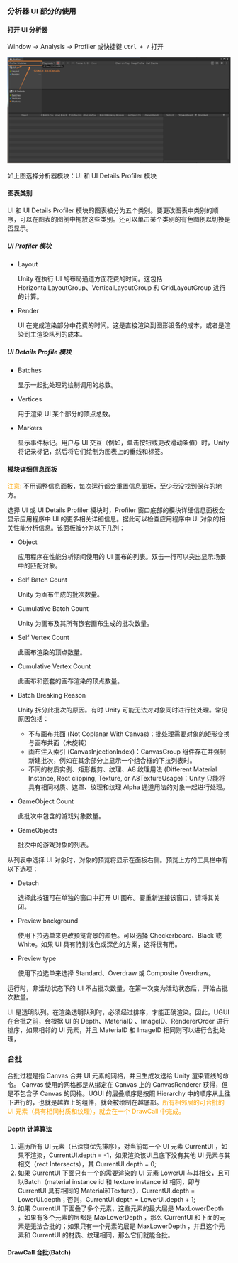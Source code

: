 ### 分析器 UI 部分的使用

#### 打开 UI 分析器

Window -> Analysis -> Profiler 或快捷键 `Ctrl + 7` 打开

![](Profiler.png)

如上图选择分析器模块：UI 和 UI Details Profiler 模块

#### 图表类别

UI 和 UI Details Profiler 模块的图表被分为五个类别。要更改图表中类别的顺序，可以在图表的图例中拖放这些类别。还可以单击某个类别的有色图例以切换是否显示。

##### UI Profiler 模块

- Layout

  Unity 在执行 UI 的布局通道方面花费的时间。这包括 HorizontalLayoutGroup、VerticalLayoutGroup 和 GridLayoutGroup 进行的计算。

- Render

  UI 在完成渲染部分中花费的时间。这是直接渲染到图形设备的成本，或者是渲染到主渲染队列的成本。

##### UI Details Profile 模块

- Batches

  显示一起批处理的绘制调用的总数。

- Vertices

  用于渲染 UI 某个部分的顶点总数。

- Markers

  显示事件标记。用户与 UI 交互（例如，单击按钮或更改滑动条值）时，Unity 将记录标记，然后将它们绘制为图表上的垂线和标签。

#### 模块详细信息面板

<font color = orange>注意: </font> 不用调整信息面板，每次运行都会重置信息面板，至少我没找到保存的地方。

选择 UI 或 UI Details Profiler 模块时，Profiler 窗口底部的模块详细信息面板会显示应用程序中 UI 的更多相关详细信息。据此可以检查应用程序中 UI 对象的相关性能分析信息。该面板被分为以下几列：

- Object

  应用程序在性能分析期间使用的 UI 画布的列表。双击一行可以突出显示场景中的匹配对象。

- Self Batch Count

  Unity 为画布生成的批次数量。

- Cumulative Batch Count

  Unity 为画布及其所有嵌套画布生成的批次数量。

- Self Vertex Count

  此画布渲染的顶点数量。

- Cumulative Vertex Count

  此画布和嵌套的画布渲染的顶点数量。

- Batch Breaking Reason

  Unity 拆分此批次的原因。有时 Unity 可能无法对对象同时进行批处理。常见原因包括：

  - 不与画布共面 (Not Coplanar With Canvas)：批处理需要对象的矩形变换与画布共面（未旋转）
  - 画布注入索引 (CanvasInjectionIndex)：CanvasGroup 组件存在并强制新建批次，例如在其余部分上显示一个组合框的下拉列表时。
  - 不同的材质实例、矩形裁剪、纹理、A8 纹理用法 (Different Material Instance, Rect clipping, Texture, or A8TextureUsage)：Unity 只能将具有相同材质、遮罩、纹理和纹理 Alpha 通道用法的对象一起进行处理。

- GameObject Count

  此批次中包含的游戏对象数量。

- GameObjects

  批次中的游戏对象的列表。

从列表中选择 UI 对象时，对象的预览将显示在面板右侧。预览上方的工具栏中有以下选项：

- Detach

  选择此按钮可在单独的窗口中打开 UI 画布。要重新连接该窗口，请将其关闭。

- Preview background

  使用下拉选单来更改预览背景的颜色。可以选择 Checkerboard、Black 或 White。如果 UI 具有特别浅色或深色的方案，这将很有用。

- Preview type

  使用下拉选单来选择 Standard、Overdraw 或 Composite Overdraw。







运行时，非活动状态下的 UI 不占批次数量，在第一次变为活动状态后，开始占批次数量。

UI 是透明队列。在渲染透明队列时，必须经过排序，才能正确渲染。因此，UGUI 在合批之前，会根据 UI 的 Depth、MateriaID 、ImageID、RendererOrder 进行排序，如果相邻的 UI 元素，并且 MateriaID 和 ImageID 相同则可以进行合批处理，

### 合批

合批过程是指 Canvas 合并 UI 元素的网格，并且生成发送给 Unity 渲染管线的命令。 Canvas 使用的网格都是从绑定在 Canvas 上的 CanvasRenderer 获得，但是不包含子 Canvas 的网格。UGUI 的层叠顺序是按照 Hierarchy 中的顺序从上往下进行的，也就是越靠上的组件，就会被绘制在越底部。<font color = orange>所有相邻层的可合批的 UI 元素（具有相同材质和纹理），就会在一个 DrawCall 中完成。</font>

#### Depth 计算算法

1. 遍历所有 UI 元素（已深度优先排序），对当前每一个 UI 元素 CurrentUI ，如果不渲染，CurrentUI.depth = -1，如果渲染该UI且底下没有其他 UI 元素与其相交（rect Intersects），其 CurrentUI.depth = 0;
2. 如果 CurrentUI 下面只有一个的需要渲染的 UI 元素 LowerUI 与其相交，且可以Batch（material instance id 和 texture instance id 相同，即与 CurrentUI 具有相同的 Material和Texture），CurrentUI.depth = LowerUI.depth；否则，CurrentUI.depth = LowerUI.depth + 1;
3. 如果 CurrentUI 下面叠了多个元素，这些元素的最大层是 MaxLowerDepth ，如果有多个元素的层都是 MaxLowerDepth ，那么 CurrentUI 和下面的元素是无法合批的；如果只有一个元素的层是 MaxLowerDepth ，并且这个元素和 CurrentUI 的材质、纹理相同，那么它们就能合批。

#### DrawCall 合批(Batch)

